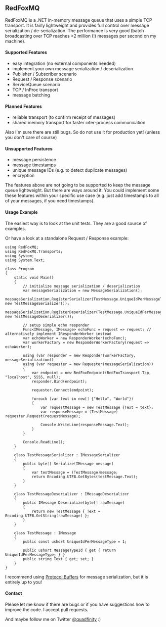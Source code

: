 ## RedFoxMQ

RedFoxMQ is a .NET in-memory message queue that uses a simple TCP transport. It is fairly lightweight
and provides full control over message serialization / de-serialization. The performance is very
good (batch broadcasting over TCP reaches >2 million (!) messages per second on my machine).

#### Supported Features

- easy integration (no external components needed)
- implement your own message serialization / deserialization
- Publisher / Subscriber scenario
- Request / Response scenario
- ServiceQueue scenario
- TCP / InProc transport
- message batching

#### Planned Features

- reliable transport (to confirm receipt of messages)
- shared memory transport for faster inter-process communication

Also I'm sure there are still bugs. So do not use it for production yet! (unless you don't care of course)

#### Unsupported Features

- message persistence
- message timestamps
- unique message IDs (e.g. to detect duplicate messages)
- encryption

The features above are not going to be supported to keep the message queue 
lightweight. But there are ways around it. You could implement some these features 
within your specific use case (e.g. just add timestamps to all of your messages, 
if you need timestamps).

#### Usage Example

The easiest way is to look at the unit tests. They are a good source of examples.

Or have a look at a standalone Request / Response example:

	using RedFoxMQ;
	using RedFoxMQ.Transports;
	using System;
	using System.Text;

	class Program
	{
		static void Main()
		{
			// initialize message serialization / deserialization
			var messageSerialization = new MessageSerialization();
			messageSerialization.RegisterSerializer(TestMessage.UniqueIdPerMessageType, new TestMessageSerializer());
			messageSerialization.RegisterDeserializer(TestMessage.UniqueIdPerMessageType, new TestMessageDeserializer());

			// setup simple echo responder
			Func<IMessage, IMessage> echoFunc = request => request; // alternatively implement IResponderWorker instead
			var echoWorker = new ResponderWorker(echoFunc);
			var workerFactory = new ResponderWorkerFactory(request => echoWorker);

			using (var responder = new Responder(workerFactory, messageSerialization))
			using (var requester = new Requester(messageSerialization))
			{
				var endpoint = new RedFoxEndpoint(RedFoxTransport.Tcp, "localhost", 5555, null);
				responder.Bind(endpoint);

				requester.Connect(endpoint);

				foreach (var text in new[] {"Hello", "World"})
				{
					var requestMessage = new TestMessage {Text = text};
					var responseMessage = (TestMessage) requester.Request(requestMessage);

					Console.WriteLine(responseMessage.Text);
				}
			}

			Console.ReadLine();
		}

		class TestMessageSerializer : IMessageSerializer
		{
			public byte[] Serialize(IMessage message)
			{
				var testMessage = (TestMessage)message;
				return Encoding.UTF8.GetBytes(testMessage.Text);
			}
		}

		class TestMessageDeserializer : IMessageDeserializer
		{
			public IMessage Deserialize(byte[] rawMessage)
			{
				return new TestMessage { Text = Encoding.UTF8.GetString(rawMessage) };
			}
		}

		class TestMessage : IMessage
		{
			public const ushort UniqueIdPerMessageType = 1;

			public ushort MessageTypeId { get { return UniqueIdPerMessageType; } }
			public string Text { get; set; }
		}    
	}

I recommend using [Protocol Buffers](https://code.google.com/p/protobuf-net/)
for message serialization, but it is entirely up to you!

#### Contact

Please let me know if there are bugs or if you have suggestions how to improve the code.
I accept pull requests.

And maybe follow me on Twitter [@quadfinity](https://twitter.com/quadfinity) :)
